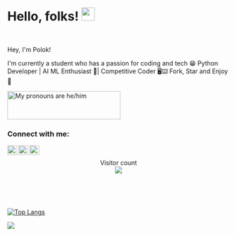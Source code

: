 # Hello, folks! <img src="https://raw.githubusercontent.com/MartinHeinz/MartinHeinz/master/wave.gif" width="30px"> 

<br />

Hey, I'm Polok! 

I'm currently a student who has a passion for coding and tech 😁
Python Developer | AI ML Enthusiast 🤖| Competitive Coder 🖥⌨ Fork, Star and Enjoy 🌟

<a href="https://pronouns.vercel.app" title="Add pronouns to your own profile">
  <img src="https://pronouns.vercel.app/he/him?gradient=grapefruit%20sunset" width="256" height="64" alt="My pronouns are he/him">
</a>

### Connect with me:
[<img align="left" alt="stompingdrake | Twitter" width="22px" src="https://cdn.jsdelivr.net/npm/simple-icons@v3/icons/twitter.svg" />][twitter]
[<img align="left" alt="polok-ghosh | LinkedIn" width="22px" src="https://cdn.jsdelivr.net/npm/simple-icons@v3/icons/linkedin.svg" />][linkedin]
[<img align="left" alt="thepolokofficial | Instagram" width="22px" src="https://cdn.jsdelivr.net/npm/simple-icons@v3/icons/instagram.svg"/>][instagram]

<br />

<p align="center"> 
  Visitor count<br>
  <img src="https://profile-counter.glitch.me/Polokghosh3/count.svg" />
</p>

<br />
<br />
<br />

[![Top Langs](https://github-readme-stats.vercel.app/api/top-langs/?username=Polokghosh53)](https://github.com/Polokghosh53/github-readme-stats)

<img src="https://github-readme-stats.vercel.app/api?username=Polokghosh53&&show_icons=true&title_color=ffffff&icon_color=bb2acf&text_color=daf7dc&bg_color=151515">



[twitter]: https://twitter.com/stompingdrake
[linkedin]: https://linkedin.com/in/polok-ghosh
[instagram]: https://instagram.com/thepolokofficial
